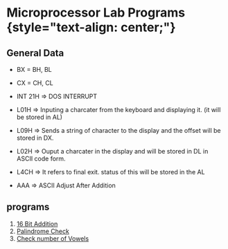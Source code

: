 # Microprocessor Lab Programs {style="text-align: center;"}

## General Data

* BX = BH, BL
* CX = CH, CL

* INT 21H => DOS INTERRUPT

* L01H => Inputing a charcater from the keyboard and displaying it. (it will be stored in AL)

* L09H => Sends a string of character to the display and the offset will be stored in DX.

* L02H =>  Ouput a charcater in the display and will be stored in DL in ASCII code form.

* L4CH => It refers to final exit. status of this will be stored in the AL  

* AAA => ASCII Adjust After Addition 



## programs

1. [16 Bit Addition](16BitAdd.asm)
2. [Palindrome Check](palindrome.asm)
3. [Check number of Vowels](vowelcheck.asm)
